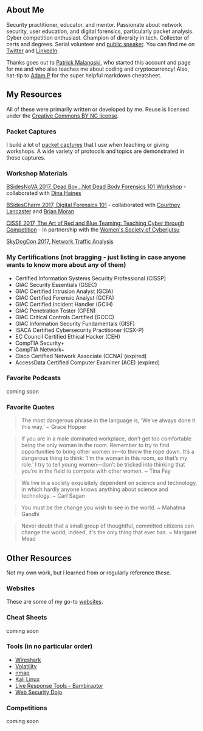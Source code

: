## About Me

Security practitioner, educator, and mentor. Passionate about network security, user education, and digital forensics, particularly packet analysis.  Cyber competition enthusiast.  Champion of diversity in tech.  Collector of certs and degrees.  Serial volunteer and [public speaker](https://goo.gl/7pXpL8).  You can find me on [Twitter](https://twitter.com/marcelle_fsg) and [LinkedIn](https://www.linkedin.com/in/marcellelee/). 

Thanks goes out to [Patrick Malanoski](https://www.linkedin.com/in/patrick-malanoski/), who started this account and page for me and who also teaches me about coding and cryptocurrency! Also, hat-tip to [Adam P](https://github.com/adam-p) for the super helpful markdown cheatsheet.  

## My Resources

All of these were primarily written or developed by me.  Reuse is licensed under the [Creative Commons BY NC license](https://creativecommons.org/licenses/by-nc/2.0). 

### Packet Captures
I build a lot of [packet captures](https://goo.gl/LtQb6W) that I use when teaching or giving workshops. A wide variety of protocols and topics are demonstrated in these captures. 

### Workshop Materials

[BSidesNoVA 2017, Dead Box...Not Dead Body Forensics 101 Workshop](https://goo.gl/5phzNp) - collaborated with [Dina Haines](https://twitter.com/dinaduncan)

[BSidesCharm 2017, Digital Forensics 101](https://goo.gl/RCfNwM) - collaborated with [Courtney Lancaster](https://twitter.com/allth3things) and [Brian Moran](https://twitter.com/brianjmoran) 

[CISSE 2017, The Art of Red and Blue Teaming: Teaching Cyber through Competition](https://goo.gl/VjPr4y) - in partnership with the [Women's Society of Cyberjutsu](https://womenscyberjutsu.com)

[SkyDogCon 2017, Network Traffic Analysis](https://goo.gl/WDrgmy)

### My Certifications (not bragging - just listing in case anyone wants to know more about any of them)
* Certified Information Systems Security Professional (CISSP)
* GIAC Security Essentials (GSEC) 
* GIAC Certified Intrusion Analyst (GCIA)
* GIAC Certified Forensic Analyst (GCFA)
* GIAC Certified Incident Handler (GCIH)
* GIAC Penetration Tester (GPEN)
* GIAC Critical Controls Certified (GCCC)
* GIAC Information Security Fundamentals (GISF)
* ISACA Certified Cybersecurity Practitioner (CSX-P)
* EC Council Certified Ethical Hacker (CEH)
* CompTIA Security+  
* CompTIA Network+ 
* Cisco Certified Network Associate (CCNA) (expired)
* AccessData Certified Computer Examiner (ACE) (expired)

### Favorite Podcasts
coming soon

### Favorite Quotes

> The most dangerous phrase in the language is, ‘We’ve always done it this way.’ ~ Grace Hopper

> If you are in a male dominated workplace, don’t get too comfortable being the only woman in the room. Remember to try to find opportunities to bring other women in—to throw the rope down. It’s a dangerous thing to think: ‘I’m the woman in this room, so that’s my role.’ I try to tell young women—don’t be tricked into thinking that you’re in the field to compete with other women. ~ Tina Fey

> We live in a society exquisitely dependent on science and technology, in which hardly anyone knows anything about science and technology. ~ Carl Sagan

> You must be the change you wish to see in the world. ~ Mahatma Gandhi

> Never doubt that a small group of thoughtful, committed citizens can change the world; indeed, it's the only thing that ever has. ~ Margaret Mead


## Other Resources

Not my own work, but I learned from or regularly reference these.

### Websites
These are some of my go-to [websites](https://goo.gl/u8q6HR).

### Cheat Sheets
coming soon

### Tools (in no particular order)
- [Wireshark](https://www.wireshark.org/)
- [Volatility](http://www.volatilityfoundation.org/)
- [nmap](https://nmap.org/)
- [Kali Linux](https://www.kali.org/)
- [Live Response Tools - Bambiraptor](https://www.brimorlabs.com/tools/)
- [Web Security Dojo](https://www.mavensecurity.com/resources/web-security-dojo)


### Competitions
coming soon



